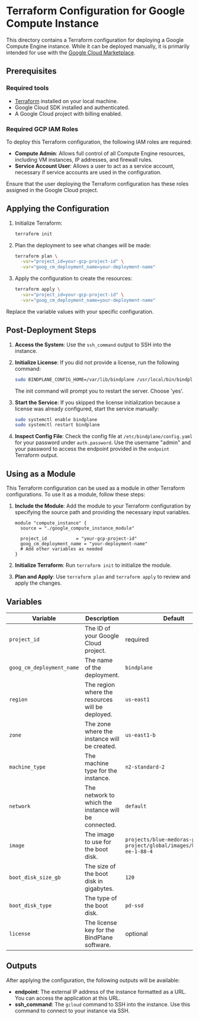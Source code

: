# Terraform Configuration for Google Compute Instance

This directory contains a Terraform configuration for deploying a Google Compute Engine instance. While it
can be deployed manually, it is primarily intended for use with the [Google Cloud Marketplace](https://console.cloud.google.com/marketplace/product/bluemedora/bindplane-enterprise-edition).

## Prerequisites

### Required tools

- [Terraform](https://www.terraform.io/downloads.html) installed on your local machine.
- Google Cloud SDK installed and authenticated.
- A Google Cloud project with billing enabled.

### Required GCP IAM Roles

To deploy this Terraform configuration, the following IAM roles are required:

- **Compute Admin**: Allows full control of all Compute Engine resources, including VM instances, IP addresses, and firewall rules.
- **Service Account User**: Allows a user to act as a service account, necessary if service accounts are used in the configuration.

Ensure that the user deploying the Terraform configuration has these roles assigned in the Google Cloud project.

## Applying the Configuration

1. Initialize Terraform:

   ```bash
   terraform init
   ```

2. Plan the deployment to see what changes will be made:

   ```bash
   terraform plan \
     -var="project_id=your-gcp-project-id" \
     -var="goog_cm_deployment_name=your-deployment-name"
   ```

3. Apply the configuration to create the resources:

   ```bash
   terraform apply \
     -var="project_id=your-gcp-project-id" \
     -var="goog_cm_deployment_name=your-deployment-name"
   ```

Replace the variable values with your specific configuration.

## Post-Deployment Steps

1. **Access the System**: Use the `ssh_command` output to SSH into the instance.

2. **Initialize License**: If you did not provide a license, run the following command:

   ```bash
   sudo BINDPLANE_CONFIG_HOME=/var/lib/bindplane /usr/local/bin/bindplane init license --config /etc/bindplane/config.yaml
   ```

   The init command will prompt you to restart the server. Choose 'yes'.

3. **Start the Service**: If you skipped the license initialization because a license was already configured, start the service manually:

   ```bash
   sudo systemctl enable bindplane
   sudo systemctl restart bindplane
   ```

4. **Inspect Config File**: Check the config file at `/etc/bindplane/config.yaml` for your password under `auth.password`. Use the username "admin" and your password to access the endpoint provided in the `endpoint` Terraform output.

## Using as a Module

This Terraform configuration can be used as a module in other Terraform configurations. To use it as a module, follow these steps:

1. **Include the Module**: Add the module to your Terraform configuration by specifying the source path and providing the necessary input variables.

   ```hcl
   module "compute_instance" {
     source = "./google_compute_instance_module"

     project_id           = "your-gcp-project-id"
     goog_cm_deployment_name = "your-deployment-name"
     # Add other variables as needed
   }
   ```

2. **Initialize Terraform**: Run `terraform init` to initialize the module.

3. **Plan and Apply**: Use `terraform plan` and `terraform apply` to review and apply the changes.

## Variables

| Variable           | Description                                      | Default       |
|--------------------|--------------------------------------------------|---------------|
| `project_id`       | The ID of your Google Cloud project.             | required      |
| `goog_cm_deployment_name` | The name of the deployment.               | `bindplane`   |
| `region`           | The region where the resources will be deployed. | `us-east1`    |
| `zone`             | The zone where the instance will be created.     | `us-east1-b`  |
| `machine_type`     | The machine type for the instance.               | `n2-standard-2`|
| `network`          | The network to which the instance will be connected.| `default`  |
| `image`            | The image to use for the boot disk.              | `projects/blue-medoras-public-project/global/images/bindplane-ee-1-88-4` |
| `boot_disk_size_gb`| The size of the boot disk in gigabytes.          | `120`         |
| `boot_disk_type`   | The type of the boot disk.                       | `pd-ssd`      |
| `license`          | The license key for the BindPlane software.      | optional         |

## Outputs

After applying the configuration, the following outputs will be available:

- **endpoint**: The external IP address of the instance formatted as a URL. You can access the application at this URL.
- **ssh_command**: The `gcloud` command to SSH into the instance. Use this command to connect to your instance via SSH.
